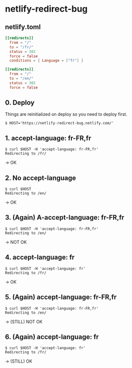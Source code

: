 # netlify-redirect-bug

## netlify.toml

```toml
[[redirects]]
  from = "/"
  to = "/fr/"
  status = 302
  force = false
  conditions = { Language = ["fr"] }

[[redirects]]
  from = "/"
  to = "/en/"
  status = 302
  force = false
```

## 0. Deploy

Things are reinitialized on deploy so you need to deploy first.

```shell
$ HOST='https://netlify-redirect-bug.netlify.com/'
```

## 1. accept-language: fr-FR,fr

```shell
$ curl $HOST -H 'accept-language: fr-FR,fr'
Redirecting to /fr/
```

-> OK

## 2. No accept-language

```shell
$ curl $HOST
Redirecting to /en/
```

-> OK

## 3. (Again) A-accept-language: fr-FR,fr

```shell
$ curl $HOST -H 'accept-language: fr-FR,fr'
Redirecting to /en/
```

-> NOT OK

## 4. accept-language: fr

```shell
$ curl $HOST -H 'accept-language: fr'
Redirecting to /fr/
```

-> OK

## 5. (Again) accept-language: fr-FR,fr

```shell
$ curl $HOST -H 'accept-language: fr-FR,fr'
Redirecting to /en/
```

-> (STILL) NOT OK

## 6. (Again) accept-language: fr

```shell
$ curl $HOST -H 'accept-language: fr'
Redirecting to /fr/
```

-> (STILL) OK

